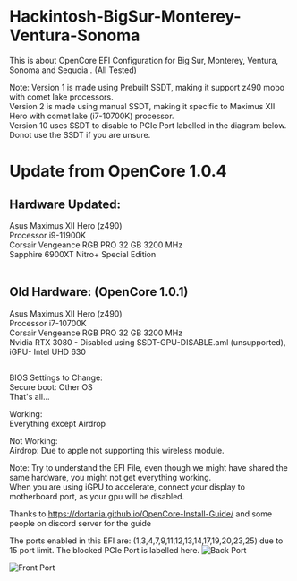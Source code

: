 # Hackintosh-BigSur-Monterey-Ventura-Sonoma
This is about OpenCore EFI Configuration for Big Sur, Monterey, Ventura, Sonoma and Sequoia . (All Tested)

Note: Version 1 is made using Prebuilt SSDT, making it support z490 mobo with comet lake processors.</br>
      Version 2 is made using manual SSDT, making it specific to Maximus XII Hero with comet lake (i7-10700K) processor.</br>
      Version 10 uses SSDT to disable to PCIe Port labelled in the diagram below.
      Donot use the SSDT if you are unsure.
<h1> Update from OpenCore 1.0.4 </h1>
<h2>Hardware Updated: </h2>
Asus Maximus XII Hero (z490)</br>
Processor i9-11900K</br>
Corsair Vengeance RGB PRO 32 GB 3200 MHz</br>
Sapphire 6900XT Nitro+ Special Edition</br></br> 
 
     
<h2>Old Hardware: (OpenCore 1.0.1)</h2>
Asus Maximus XII Hero (z490)</br>
Processor i7-10700K</br>
Corsair Vengeance RGB PRO 32 GB 3200 MHz</br>
Nvidia RTX 3080 - Disabled using SSDT-GPU-DISABLE.aml (unsupported), iGPU- Intel UHD 630</br>
<h2></h2>
BIOS Settings to Change:</br>
Secure boot: Other OS</br>
That's all...

Working:</br>
Everything except Airdrop

Not Working:</br>
Airdrop: Due to apple not supporting this wireless module.

Note: Try to understand the EFI File, even though we might have shared the same hardware, you might not get everything working.   </br>
      When you are using iGPU to accelerate, connect your display to motherboard port, as your gpu will be disabled.</br>


Thanks to  https://dortania.github.io/OpenCore-Install-Guide/ and some people on discord server for the guide

The ports enabled in this EFI are: (1,3,4,7,9,11,12,13,14,17,19,20,23,25) due to 15 port limit. The blocked PCIe Port is labelled here.
![Back Port](https://user-images.githubusercontent.com/32937797/226535012-9cdef757-5f45-41fe-9fc3-7cf88e550bdd.png)

![Front Port](https://user-images.githubusercontent.com/32937797/226535019-3294d185-35af-4f28-8336-ef104020680f.png)
